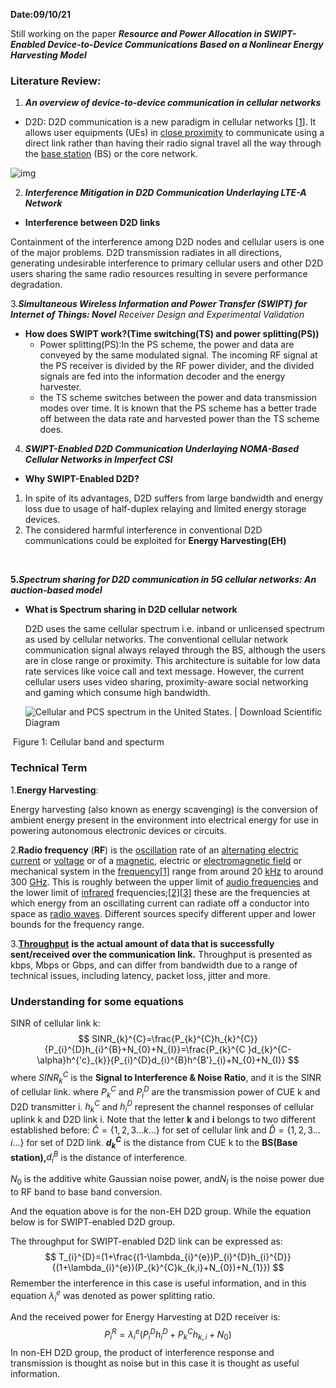 **Date:09/10/21**

Still working on the paper ***Resource and Power Allocation in SWIPT-Enabled Device-to-Device Communications Based on a Nonlinear Energy Harvesting Model***

### **Literature Review:**

1. ***An overview of device-to-device communication in cellular networks***

-   D2D:  D2D communication is a new paradigm in cellular networks [[1](https://www.sciencedirect.com/science/article/pii/S2405959517301467#b1)]. It allows user equipments (UEs) in [close proximity](https://www.sciencedirect.com/topics/engineering/close-proximity) to communicate using a direct link rather than having their radio signal travel all the way through the [base station](https://www.sciencedirect.com/topics/engineering/basestation) (BS) or the core network.

  ![img](https://ars.els-cdn.com/content/image/1-s2.0-S2405959517301467-gr2.jpg)

2. ***Interference Mitigation in D2D Communication Underlaying LTE-A Network***

- **Interference between D2D links**

Containment of the interference among D2D nodes and cellular users is one of the major problems. D2D transmission radiates in all directions, generating undesirable interference to primary cellular users and other D2D users sharing the same radio resources resulting in severe performance degradation. 

   3.***Simultaneous Wireless Information and Power Transfer (SWIPT) for Internet of Things: Novel** Receiver Design and Experimental Validation*

- **How does SWIPT work?(Time switching(TS) and power splitting(PS))**
  - Power splitting(PS):In the PS scheme, the power and data are conveyed by the same modulated signal. The incoming RF signal at the PS receiver is divided by the RF power divider, and the divided signals are fed into the information decoder and the energy harvester. 
  - the TS scheme switches between the power and data transmission modes over time. It is known that the PS scheme has a better trade off between the data rate and harvested power than the TS scheme does.

   

4. ***SWIPT-Enabled D2D Communication Underlaying NOMA-Based Cellular Networks in Imperfect CSI***

-   **Why SWIPT-Enabled D2D?**

1.  In spite of its  advantages, D2D suffers from large bandwidth and energy loss due to usage of half-duplex relaying and limited energy storage devices. 
2. The considered harmful interference in conventional D2D communications could be exploited for **Energy Harvesting(EH)**

​                 

**5.*Spectrum sharing for D2D communication in 5G cellular networks: An auction-based model***

- **What is Spectrum sharing in D2D cellular network**

  D2D uses  the same cellular spectrum i.e. inband or unlicensed spectrum as used by cellular networks. The conventional cellular network communication signal always relayed through the BS, although the users are in close range or proximity. This architecture is suitable for low data rate services like voice call and text message. However, the current cellular users uses video sharing, proximity-aware social networking and gaming which consume high bandwidth.

  ![Cellular and PCS spectrum in the United States. | Download Scientific  Diagram](https://www.researchgate.net/profile/Milind-Buddhikot/publication/220440432/figure/fig7/AS:890617068535810@1589351064481/Cellular-and-PCS-spectrum-in-the-United-States.png)

​                                                                         Figure 1: Cellular band and specturm

### **Technical Term**

1.**Energy Harvesting**:

Energy harvesting (also known as energy scavenging) is the conversion of ambient energy present in the environment into electrical energy for use in powering autonomous electronic devices or circuits. 



2.**Radio frequency** (**RF**) is the [oscillation](https://en.wikipedia.org/wiki/Oscillation) rate of an [alternating electric current](https://en.wikipedia.org/wiki/Alternating_current) or [voltage](https://en.wikipedia.org/wiki/Voltage) or of a [magnetic](https://en.wikipedia.org/wiki/Magnetic_field), electric or [electromagnetic field](https://en.wikipedia.org/wiki/Electromagnetic_field) or mechanical system in the [frequency](https://en.wikipedia.org/wiki/Frequency)[[1\]](https://en.wikipedia.org/wiki/Radio_frequency#cite_note-Scarpati-1) range from around 20 [kHz](https://en.wikipedia.org/wiki/Kilohertz) to around 300 [GHz](https://en.wikipedia.org/wiki/Gigahertz). This is roughly between the upper limit of [audio frequencies](https://en.wikipedia.org/wiki/Audio_frequency) and the lower limit of [infrared](https://en.wikipedia.org/wiki/Infrared) frequencies;[[2\]](https://en.wikipedia.org/wiki/Radio_frequency#cite_note-2)[[3\]](https://en.wikipedia.org/wiki/Radio_frequency#cite_note-3) these are the frequencies at which energy from an oscillating current can radiate off a conductor into space as [radio waves](https://en.wikipedia.org/wiki/Radio_wave). Different sources specify different upper and lower bounds for the frequency range.



3.[**Throughput**](https://searchnetworking.techtarget.com/definition/throughput) **is the actual amount of data that is successfully sent/received over the communication link.** Throughput is presented as kbps, Mbps or Gbps, and can differ from bandwidth due to a range of technical issues, including latency, packet loss, jitter and more.

 



### Understanding for some equations

SINR of  cellular link k:
$$
SINR_{k}^{C}=\frac{P_{k}^{C}h_{k}^{C}}{P_{i}^{D}h_{i}^{B}+N_{0}+N_{I}}=\frac{P_{k}^{C }d_{k}^{C-\alpha}h^{'c}_{k}}{P_{i}^{D}d_{i}^{B}h^{B'}_{i}+N_{0}+N_{I}}
$$
where $SINR_{k}^{C}$ is the **Signal to Interference & Noise Ratio**, and it is the SINR of cellular link. where $P_{k}^{C}$ and  $P_{i}^{D}$ are the transmission power of CUE k and D2D transmitter i. $h_{k}^{C}$ and $h_{i}^{D}$ represent the channel responses of cellular uplink k and D2D link i. Note that  the letter **k** and **i** belongs to two different established before: $\hat{C}=\{1,2,3\dots k\dots\}$ for set of cellular link and  $\hat{D}=\{1,2,3\dots i \dots\}$ for set of D2D link. **$d_{k}^{C}$** is the distance from CUE k to the **BS(Base station),**$d_{i}^{B}$ is the distance of interference.

$N_{0}$ is the additive white Gaussian noise power, and$N_{I}$ is the noise power due to RF band to base band conversion.



And the equation above is for the non-EH D2D group. While the equation below is for SWIPT-enabled D2D group.

The throughput for SWIPT-enabled D2D link can be expressed as:
$$
T_{i}^{D}=(1+\frac{(1-\lambda_{i}^{e})P_{i}^{D}h_{i}^{D}}{(1+\lambda_{i}^{e})(P_{k}^{C}k_{k,i}+N_{0})+N_{1}})
$$
Remember the interference in this case is useful information, and in this equation $\lambda_{i}^{e}$ was denoted as power splitting ratio.

And the received power for Energy Harvesting at D2D receiver  is:
$$
P_{i}^{R}=\lambda_{i}^{e}(P_{i}^{D}h_{i}^{D}+P_{k}^{C}h_{k,i}+N_{0})
$$
In non-EH D2D group, the product of interference response and transmission is thought as noise but in this case it is thought as useful information.
